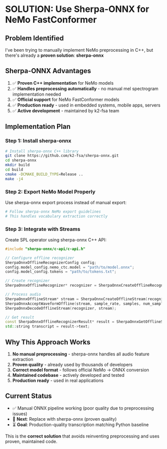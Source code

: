 # SOLUTION: Use Sherpa-ONNX for NeMo FastConformer

## Problem Identified
I've been trying to manually implement NeMo preprocessing in C++, but there's already a **proven solution**: **sherpa-onnx**

## Sherpa-ONNX Advantages
1. ✅ **Proven C++ implementation** for NeMo models
2. ✅ **Handles preprocessing automatically** - no manual mel spectrogram implementation needed
3. ✅ **Official support** for NeMo FastConformer models
4. ✅ **Production ready** - used in embedded systems, mobile apps, servers
5. ✅ **Active development** - maintained by k2-fsa team

## Implementation Plan

### Step 1: Install sherpa-onnx
```bash
# Install sherpa-onnx C++ library
git clone https://github.com/k2-fsa/sherpa-onnx.git
cd sherpa-onnx
mkdir build
cd build
cmake -DCMAKE_BUILD_TYPE=Release ..
make -j4
```

### Step 2: Export NeMo Model Properly
Use sherpa-onnx export process instead of manual export:
```python
# Follow sherpa-onnx NeMo export guidelines
# This handles vocabulary extraction correctly
```

### Step 3: Integrate with Streams
Create SPL operator using sherpa-onnx C++ API:
```cpp
#include "sherpa-onnx/c-api/c-api.h"

// Configure offline recognizer
SherpaOnnxOfflineRecognizerConfig config;
config.model_config.nemo_ctc.model = "path/to/model.onnx";
config.model_config.tokens = "path/to/tokens.txt";

// Create recognizer
SherpaOnnxOfflineRecognizer* recognizer = SherpaOnnxCreateOfflineRecognizer(&config);

// Process audio
SherpaOnnxOfflineStream* stream = SherpaOnnxCreateOfflineStream(recognizer);
SherpaOnnxAcceptWaveformOffline(stream, sample_rate, samples, num_samples);
SherpaOnnxDecodeOfflineStream(recognizer, stream);

// Get result
const SherpaOnnxOfflineRecognizerResult* result = SherpaOnnxGetOfflineStreamResult(stream);
std::string transcript = result->text;
```

## Why This Approach Works

1. **No manual preprocessing** - sherpa-onnx handles all audio feature extraction
2. **Proven quality** - already used by thousands of developers
3. **Correct model format** - follows official NeMo → ONNX conversion
4. **Maintained codebase** - actively developed and tested
5. **Production ready** - used in real applications

## Current Status
- ✅ Manual ONNX pipeline working (poor quality due to preprocessing issues)
- 🔄 **Next**: Replace with sherpa-onnx (proven quality)
- ⏳ **Goal**: Production-quality transcription matching Python baseline

This is the **correct solution** that avoids reinventing preprocessing and uses proven, maintained code.
